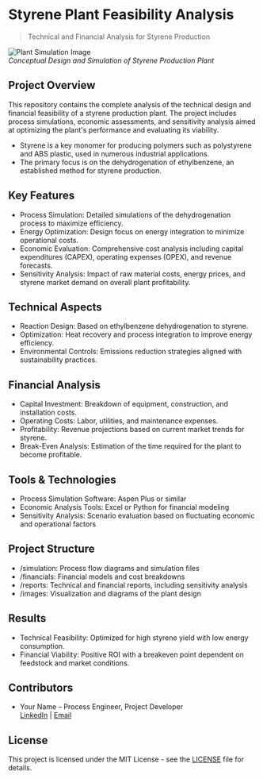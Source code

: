 # Styrene Plant Feasibility Analysis
> Technical and Financial Analysis for Styrene Production

![Plant Simulation Image](https://via.placeholder.com/1000x300.png)  
*Conceptual Design and Simulation of Styrene Production Plant*

## Project Overview

This repository contains the complete analysis of the technical design and financial feasibility of a styrene production plant. The project includes process simulations, economic assessments, and sensitivity analysis aimed at optimizing the plant's performance and evaluating its viability.

- Styrene is a key monomer for producing polymers such as polystyrene and ABS plastic, used in numerous industrial applications.
- The primary focus is on the dehydrogenation of ethylbenzene, an established method for styrene production.

## Key Features
- Process Simulation: Detailed simulations of the dehydrogenation process to maximize efficiency.
- Energy Optimization: Design focus on energy integration to minimize operational costs.
- Economic Evaluation: Comprehensive cost analysis including capital expenditures (CAPEX), operating expenses (OPEX), and revenue forecasts.
- Sensitivity Analysis: Impact of raw material costs, energy prices, and styrene market demand on overall plant profitability.

## Technical Aspects

- Reaction Design: Based on ethylbenzene dehydrogenation to styrene.
- Optimization: Heat recovery and process integration to improve energy efficiency.
- Environmental Controls: Emissions reduction strategies aligned with sustainability practices.

## Financial Analysis

- Capital Investment: Breakdown of equipment, construction, and installation costs.
- Operating Costs: Labor, utilities, and maintenance expenses.
- Profitability: Revenue projections based on current market trends for styrene.
- Break-Even Analysis: Estimation of the time required for the plant to become profitable.

## Tools & Technologies
- Process Simulation Software: Aspen Plus or similar
- Economic Analysis Tools: Excel or Python for financial modeling
- Sensitivity Analysis: Scenario evaluation based on fluctuating economic and operational factors

## Project Structure
- /simulation: Process flow diagrams and simulation files
- /financials: Financial models and cost breakdowns
- /reports: Technical and financial reports, including sensitivity analysis
- /images: Visualization and diagrams of the plant design

## Results

- Technical Feasibility: Optimized for high styrene yield with low energy consumption.
- Financial Viability: Positive ROI with a breakeven point dependent on feedstock and market conditions.

## Contributors

- Your Name – Process Engineer, Project Developer  
[LinkedIn](https://linkedin.com) | [Email](mailto:your.email@example.com)

## License

This project is licensed under the MIT License - see the [LICENSE](LICENSE) file for details.
